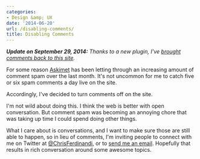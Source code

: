 ```yaml
---
categories:
- Design &amp; UX
date: '2014-06-20'
url: /disabling-comments/
title: Disabling Comments
---
```


***Update on September 29, 2014:*** *Thanks to a new plugin, I've [brought comments back to this site](/tarpit-say-goodbye-to-wordpress-comment-spam/).*

For some reason [Askimet](http://akismet.com/) has been letting through an increasing amount of comment spam over the last month. It's not uncommon for me to catch five or six spam comments a day live on the site.

Accordingly, I've decided to turn comments off on the site.

I'm not wild about doing this. I think the web is better with open conversation. But comment spam was becoming an annoying chore that was taking up time I could spend doing other things.

What I care about is conversations, and I want to make sure those are still able to happen, so in lieu of comments, I'm inviting people to connect with me on Twitter at [@ChrisFerdinandi](http://twitter.com/ChrisFerdinandi), or to [send me an email](/about/). Hopefully that results in rich conversation around some awesome topics.